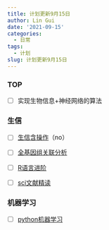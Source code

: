 ```yaml
---
title: 计划更新9月15日
author: Lin Gui
date: '2021-09-15'
categories:
  - 日常
tags:
  - 计划
slug: 计划更新9月15日
---
```

### TOP

-   [ ] 实现生物信息+神经网络的算法


### 生信

-   [ ] [生信含操作](https://www.bilibili.com/video/BV1of4y1i7uW?from=search&seid=6901614588662867571&spm_id_from=333.337.0.0)（no）

-   [ ] [全基因组关联分析](https://www.bilibili.com/video/BV1f44y1t7Jk?from=search&seid=6901614588662867571&spm_id_from=333.337.0.0)

-   [ ] [R语言进阶](https://www.bilibili.com/video/BV1ka4y1L7q7?spm_id_from=333.999.0.0)

-   [ ] [sci文献精读](https://www.bilibili.com/video/BV1gy4y1U7W6?spm_id_from=333.999.0.0)

### 机器学习

-   [ ] [python机器学习](https://www.bilibili.com/video/BV1nt411r7tj?p=7)

